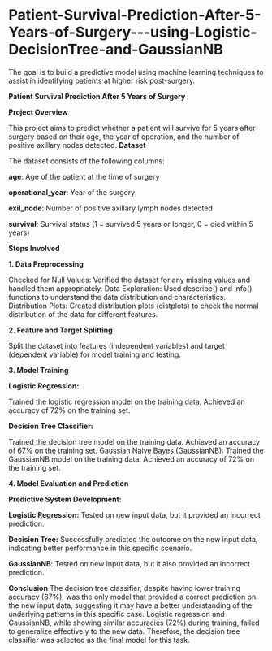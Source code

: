 # Patient-Survival-Prediction-After-5-Years-of-Surgery---using-Logistic-DecisionTree-and-GaussianNB

The goal is to build a predictive model using machine learning techniques to assist in identifying patients at higher risk post-surgery.

**Patient Survival Prediction After 5 Years of Surgery**

**Project Overview**

This project aims to predict whether a patient will survive for 5 years after surgery based on their age, the year of operation, and the number of positive axillary nodes detected. 
**Dataset**

The dataset consists of the following columns:

**age**: Age of the patient at the time of surgery

**operational_year**: Year of the surgery

**exil_node**: Number of positive axillary lymph nodes detected

**survival**: Survival status (1 = survived 5 years or longer, 0 = died within 5 years)

**Steps Involved**

**1. Data Preprocessing**

Checked for Null Values: Verified the dataset for any missing values and handled them appropriately.
Data Exploration: Used describe() and info() functions to understand the data distribution and characteristics.
Distribution Plots: Created distribution plots (distplots) to check the normal distribution of the data for different features.

**2. Feature and Target Splitting**

Split the dataset into features (independent variables) and target (dependent variable) for model training and testing.

**3. Model Training**

**Logistic Regression:**

Trained the logistic regression model on the training data.
Achieved an accuracy of 72% on the training set.

**Decision Tree Classifier:**

Trained the decision tree model on the training data.
Achieved an accuracy of 67% on the training set.
Gaussian Naive Bayes (GaussianNB):
Trained the GaussianNB model on the training data.
Achieved an accuracy of 72% on the training set.

**4. Model Evaluation and Prediction**

**Predictive System Development:**

**Logistic Regression:** Tested on new input data, but it provided an incorrect prediction.

**Decision Tree:** Successfully predicted the outcome on the new input data, indicating better performance in this specific scenario.

**GaussianNB**: Tested on new input data, but it also provided an incorrect prediction.

**Conclusion**
The decision tree classifier, despite having lower training accuracy (67%), was the only model that provided a correct prediction on the new input data, suggesting it may have a better understanding of the underlying patterns in this specific case. Logistic regression and GaussianNB, while showing similar accuracies (72%) during training, failed to generalize effectively to the new data. Therefore, the decision tree classifier was selected as the final model for this task.
